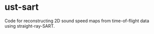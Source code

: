 # ust-sart
Code for reconstructing 2D sound speed maps from time-of-flight data using straight-ray-SART.
